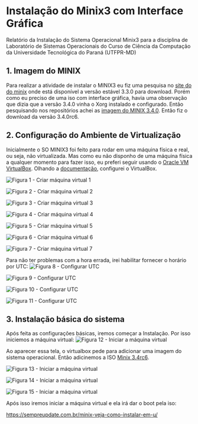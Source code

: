 # Instalação do Minix3 com Interface Gráfica

Relatório da Instalação do Sistema Operacional Minix3 para a disciplina de Laboratório de Sistemas Operacionais do Curso de Ciência da Computação da Universidade Tecnológica do Paraná (UTFPR-MD)

## 1. Imagem do MINIX
Para realizar a atividade de instalar o MINIX3 eu fiz uma pesquisa no [site do do minix](http://www.minix.org) onde está disponível a versão estável 3.3.0 para download. Porém como eu preciso de uma iso com interface gráfica, havia uma observação que dizia que a versão 3.4.0 vinha o Xorg instalado e configurado. Então pesquisando nos repositórios achei as [imagem do MINIX 3.4.0](http://download.minix3.org/iso/snapshot/). Então fiz o download da versão 3.4.0rc6.

## 2. Configuração do Ambiente de Virtualização
Inicialmente o SO MINIX3 foi feito para rodar em uma máquina física e real, ou seja, não virtualizada. Mas como eu não disponho de uma máquina física a qualquer momento para fazer isso, eu preferi seguir usando o [Oracle VM VirtualBox](https://www.virtualbox.org). Olhando a [documentação](https://wiki.minix3.org/doku.php?id=usersguide:runningonvirtualbox), configurei o VirtualBox.

![Figura 1 - Criar máquina virtual 1](https://github.com/felipebeskow/Minix-LSO/raw/master/Imagens/0%20-%20Configura%C3%A7%C3%A3o-VirtualBox-01.png)

![Figura 2 - Criar máquina virtual 2](https://raw.githubusercontent.com/felipebeskow/Minix-LSO/master/Imagens/0%20-%20Configura%C3%A7%C3%A3o-VirtualBox-02.png)

![Figura 3 - Criar máquina virtual 3](https://raw.githubusercontent.com/felipebeskow/Minix-LSO/master/Imagens/0%20-%20Configura%C3%A7%C3%A3o-VirtualBox-03.png)

![Figura 4 - Criar máquina virtual 4](https://raw.githubusercontent.com/felipebeskow/Minix-LSO/master/Imagens/0%20-%20Configura%C3%A7%C3%A3o-VirtualBox-04.png)

![Figura 5 - Criar máquina virtual 5](https://raw.githubusercontent.com/felipebeskow/Minix-LSO/master/Imagens/0%20-%20Configura%C3%A7%C3%A3o-VirtualBox-05.png)

![Figura 6 - Criar máquina virtual 6](https://raw.githubusercontent.com/felipebeskow/Minix-LSO/master/Imagens/0%20-%20Configura%C3%A7%C3%A3o-VirtualBox-06.png)

![Figura 7 - Criar máquina virtual 7](https://raw.githubusercontent.com/felipebeskow/Minix-LSO/master/Imagens/0%20-%20Configura%C3%A7%C3%A3o-VirtualBox-07.png)

Para não ter problemas com a hora errada, irei habilitar fornecer o horário por UTC:
![Figura 8 - Configurar UTC](https://raw.githubusercontent.com/felipebeskow/Minix-LSO/master/Imagens/0%20-%20Configura%C3%A7%C3%A3o-VirtualBox-08.png)

![Figura 9 - Configurar UTC](https://raw.githubusercontent.com/felipebeskow/Minix-LSO/master/Imagens/0%20-%20Configura%C3%A7%C3%A3o-VirtualBox-09.png)

![Figura 10 - Configurar UTC](https://raw.githubusercontent.com/felipebeskow/Minix-LSO/master/Imagens/0%20-%20Configura%C3%A7%C3%A3o-VirtualBox-10.png)

![Figura 11 - Configurar UTC](https://raw.githubusercontent.com/felipebeskow/Minix-LSO/master/Imagens/0%20-%20Configura%C3%A7%C3%A3o-VirtualBox-11.png)

## 3. Instalação básica do sistema


Após feita as configurações básicas, iremos começar a Instalação. Por isso iniciemos a máquina virtual:
![Figura 12 - Iniciar a máquina virtual](https://raw.githubusercontent.com/felipebeskow/Minix-LSO/master/Imagens/0%20-%20Configura%C3%A7%C3%A3o-VirtualBox-12.png)

Ao aparecer essa tela, o virtualbox pede para adicionar uma imagem do sistema operacional. Então adicinemos a ISO [Minix 3.4rc6](http://download.minix3.org/iso/snapshot/minix_R3.4.0rc6-d5e4fc0.iso.bz2).

![Figura 13 - Iniciar a máquina virtual](https://raw.githubusercontent.com/felipebeskow/Minix-LSO/master/Imagens/0%20-%20Configura%C3%A7%C3%A3o-VirtualBox-14.png)

![Figura 14 - Iniciar a máquina virtual](https://raw.githubusercontent.com/felipebeskow/Minix-LSO/master/Imagens/0%20-%20Configura%C3%A7%C3%A3o-VirtualBox-15.png)

![Figura 15 - Iniciar a máquina virtual](https://raw.githubusercontent.com/felipebeskow/Minix-LSO/master/Imagens/0%20-%20Configura%C3%A7%C3%A3o-VirtualBox-16.png)

Após isso iremos iniciar a máquina virtual e ela irá dar o boot pela iso:


https://sempreupdate.com.br/minix-veja-como-instalar-em-u/